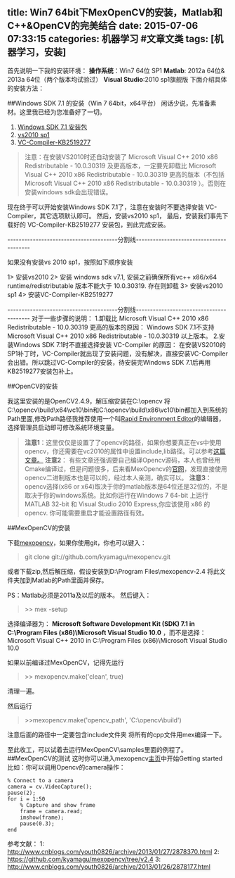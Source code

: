 title: Win7 64bit下MexOpenCV的安装，Matlab和C++&OpenCV的完美结合
date: 2015-07-06 07:33:15
categories: 机器学习 #文章文类
tags: [机器学习，安装]
---
首先说明一下我的安装环境：
**操作系统**：Win7 64位 SP1
**Matlab**: 2012a 64位& 2013a 64位（两个版本均试验过）
**Visual Studio**:2010 sp1旗舰版
下面介绍具体的安装方法：
<!--more-->

##Windows SDK 7.1 的安装（Win 7 64bit，x64平台）
闲话少说，先准备素材。这里我已经为您准备好了一切。

 1. [Windows SDK 7.1 安装包][1]
 2. [vs2010 sp1][2]
 3. [VC-Compiler-KB2519277][3]

> 注意：在安装VS2010时还自动安装了 Microsoft Visual C++ 2010 x86 Redistributable - 10.0.30319 及更高版本，一定要先卸载比 Microsoft Visual C++ 2010 x86 Redistributable - 10.0.30319 更高的版本（不包括Microsoft Visual C++ 2010 x86 Redistributable - 10.0.30319 ）。否则在安装windows sdk会出现错误。


现在终于可以开始安装Windows SDK 7.1了，注意在安装时不要选择安装 VC-Compiler，其它选项默认即可。
然后，安装vs2010 sp1，
最后，安装我们事先下载好的 VC-Compiler-KB2519277 安装包，到此完成安装。

---------------------------------------分割线----------------------------------------

如果没有安装vs 2010 sp1，按照如下顺序安装

1> 安装vs2010
2> 安装 windows sdk v7.1, 安装之前确保所有vc++ x86/x64 runtime/redistributable 版本不能大于 10.0.30319. 存在则卸载
3> 安装vs2010 sp1
4> 安装VC-Compiler-KB2519277

---------------------------------------分割线----------------------------------------
对于一些步骤的说明：
1.卸载比 Microsoft Visual C++ 2010 x86 Redistributable - 10.0.30319 更高的版本的原因：
Windows SDK 7.1不支持Microsoft Visual C++ 2010 x86 Redistributable - 10.0.30319 以上版本。
2.安装Windows SDK 7.1时不直接选择安装 VC-Compiler 的原因：
在安装VS2010的SP1补丁时，VC-Compiler就出现了安装问题，没有解决，直接安装VC-Compiler会出错。所以跳过VC-Compiler的安装，待安装完Windows SDK 7.1后再用KB2519277安装包补上。

##OpenCV的安装

   我这里安装的是OpenCV2.4.9，解压缩安装在C:\opencv
将C:\opencv\build\x64\vc10\bin和C:\opencv\build\x86\vc10\bin都加入到系统的Path里面,修改Path路径我推荐使用一个叫[Rapid Environment Editor][4]的编辑器，选择管理员启动即可修改系统环境变量。

 >**注意1**：这里仅仅是设置了了opencv的路径，如果你想要真正在vs中使用opencv，你还需要在vc2010的属性中设置include,lib路径。可以参考[这篇文章。][5]
>**注意2**： 有些文章还强调要自己编译Opencv源码，本人也曾经用Cmake编译过，但是问题很多，后来看MexOpencv的[官网][6]，发现直接使用opencv二进制版本也是可以的，经过本人亲测，确实可以。
>**注意3**： opencv选择(x86 or x64)取决于你的matlab版本是64位还是32位的，不是取决于你的windows系统。比如你运行在Windows 7 64-bit 上运行MATLAB 32-bit 和 Visual Studio 2010 Express,你应该使用 x86 的opencv. 你可能需要重启才能设置路径有效。

##MexOpenCV的安装

下载[mexopencv][7]，如果你使用git，你也可以键入：

> git clone git://github.com/kyamagu/mexopencv.git

或者下载zip,然后解压缩，假设安装到D:\Program Files\mexopencv-2.4
将此文件夹加到Matlab的Path里面并保存。

PS：Matlab必须是2011a及以后的版本。
然后键入：

> \>> mex -setup  

选择编译器为： **Microsoft Software Development Kit (SDK) 7.1 in C:\Program Files (x86)\Microsoft Visual Studio 10.0** ，而不是选择：
 Microsoft Visual C++ 2010 in C:\Program Files (x86)\Microsoft Visual Studio 10.0 

如果以前编译过MexOpenCV，记得先运行
> \>> mexopencv.make('clean', true)

清理一遍。

然后运行
> \>>mexopencv.make('opencv_path', 'C:\opencv\build')


注意后面的路径中一定要包含include文件夹
将所有的cpp文件用mex编译一下。

至此收工，可以试着去运行MexOpenCV\samples里面的例程了。
##MexOpenCV的测试
这时你可以进入mexopencv[主页][8]中开始Getting started
比如：你可以调用Opencv的camera操作：

    % Connect to a camera
    camera = cv.VideoCapture();
    pause(2);
    for i = 1:50
        % Capture and show frame
        frame = camera.read;
        imshow(frame);
        pause(0.3);
    end




参考文献：
  1: http://www.cnblogs.com/youth0826/archive/2013/01/27/2878370.html
  2: https://github.com/kyamagu/mexopencv/tree/v2.4
  3: http://www.cnblogs.com/youth0826/archive/2013/01/26/2878177.html


  [1]: https://dn-xiamenwcy.qbox.me/win7/winsdk_web.exe
  [2]: https://dn-xiamenwcy.qbox.me/win7/VS10sp1-KB983509.exe
  [3]: https://dn-xiamenwcy.qbox.me/win7/VC-Compiler-KB2519277.exe
  [4]: http://www.cr173.com/soft/6681.html
  [5]: http://blog.csdn.net/pinbodexiaozhu/article/details/39889995
  [6]: https://github.com/kyamagu/mexopencv/tree/v2.4
  [7]: https://github.com/kyamagu/mexopencv/tree/v2.4
  [8]: http://kyamagu.github.io/mexopencv/




